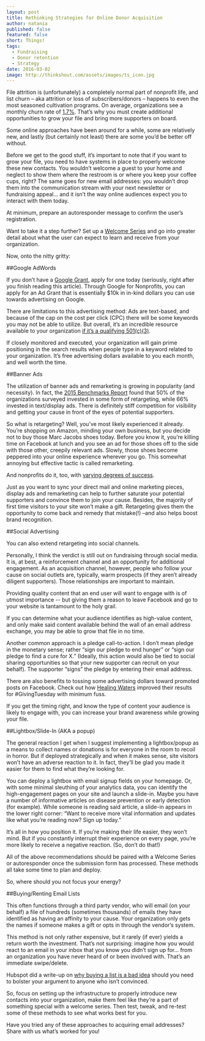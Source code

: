 ```yaml
---
layout: post
title: Rethinking Strategies for Online Donor Acquisition
author: natania
published: false
featured: false
short: Things!
tags:
  - Fundraising
  - Donor retention
  - Strategy
date: 2016-03-02
image: http://thinkshout.com/assets/images/ts_icon.jpg
---
```


File attrition is (unfortunately) a completely normal part of nonprofit life, and list churn – aka attrition or loss of subscribers/donors – happens to even the most seasoned cultivation programs. On average, organizations see a monthly churn rate of [1.7%](http://www.mrbenchmarks.com/). That’s why you must create additional opportunities to grow your file and bring more supporters on board. 

Some online approaches have been around for a while, some are relatively new, and lastly (but certainly not least) there are some you’d be better off without.

Before we get to the good stuff, it’s important to note that if you want to grow your file, you need to have systems in place to properly welcome these new contacts. You wouldn’t welcome a guest to your home and neglect to show them where the restroom is or where you keep your coffee cups, right? The same goes for new email addresses: you wouldn’t drop them into the communication stream with your next newsletter or fundraising appeal... and it isn’t the way online audiences expect you to interact with them today. 

At minimum, prepare an autoresponder message to confirm the user’s registration. 

Want to take it a step further? Set up a [Welcome Series](http://www.slideshare.net/NonprofitWebinars/the-power-of-the-welcome-series) and go into greater detail about what the user can expect to learn and receive from your organization. 

Now, onto the nitty gritty:

##Google AdWords

If you don’t have a [Google Grant](https://www.google.com/intl/ALL/grants/), apply for one today (seriously, right after you finish reading this article). Through Google for Nonprofits, you can apply for an Ad Grant that is essentially $10k in in-kind dollars you can use towards advertising on Google. 

There are limitations to this advertising method: Ads are text-based, and because of the cap on the cost per click (CPC) there will be some keywords you may not be able to utilize. But overall, it’s an incredible resource available to your organization [if it’s a qualifying 501(c)(3)](https://support.google.com/nonprofits/answer/3215869?hl=en-CA&ref_topic=3247288). 

If closely monitored and executed, your organization will gain prime positioning in the search results when people type in a keyword related to your organization. It’s free advertising dollars available to you each month, and well worth the time. 

##Banner Ads

The utilization of banner ads and remarketing is growing in popularity (and necessity). In fact, the [2015 Benchmarks Report](http://www.mrbenchmarks.com/) found that 50% of the organizations surveyed invested in some form of retargeting, while 66% invested in text/display ads. There is definitely stiff competition for visibility and getting your cause in front of the eyes of potential supporters.

So what is retargeting? Well, you’ve most likely experienced it already.  You’re shopping on Amazon, minding your own business, but you decide not to buy those Marc Jacobs shoes today. Before you know it, you’re killing time on Facebook at lunch and you see an ad for those shoes off to the side with those other, creepily relevant ads. Slowly, those shoes become peppered into your online experience wherever you go. This somewhat annoying but effective tactic is called remarketing. 

And nonprofits do it, too, with [varying degrees of success](http://www.nonprofitpro.com/article/finding-your-direct-mail-fundraising-donors-online/2/). 

Just as you want to sync your direct mail and online marketing pieces, display ads and remarketing can help to further saturate your potential supporters and convince them to join your cause. Besides, the majority of first time visitors to your site won’t make a gift. Retargeting gives them the opportunity to come back and remedy that mistake(!) –and also helps boost brand recognition. 

##Social Advertising 

You can also extend retargeting into social channels.

Personally, I think the verdict is still out on fundraising through social media. It is, at best, a reinforcement channel and an opportunity for additional engagement. As an acquisition channel, however, people who follow your cause on social outlets are, typically, warm prospects (if they aren’t already diligent supporters). Those relationships are important to maintain. 

Providing quality content that an end user will want to engage with is of utmost importance -- but giving them a reason to leave Facebook and go to your website is tantamount to the holy grail.

If you can determine what your audience identifies as high-value content, and only make said content available behind the wall of an email address exchange, you may be able to grow that file in no time. 

Another common approach is a pledge call-to-action. I don’t mean pledge in the monetary sense; rather “sign our pledge to end hunger” or “sign our pledge to find a cure for X.” (Ideally, this action would also be tied to social sharing opportunities so that your new supporter can recruit on your behalf). The supporter “signs” the pledge by entering their email address.

There are also benefits to tossing some advertising dollars toward promoted posts on Facebook. Check out how [Healing Waters](http://www.networkforgood.com/nonprofitblog/heres-the-best-way-to-fundraise-on-facebook/?utm_source=feedblitz&utm_medium=FeedBlitzRss&utm_campaign=katyasnon-profitmarketingblog) improved their results for #GivingTuesday with minimum fuss. 

If you get the timing right, and know the type of content your audience is likely to engage with, you can increase your brand awareness while growing your file.

##Lightbox/Slide-In (AKA a popup)

The general reaction I get when I suggest implementing a lightbox/popup as a means to collect names or donations is for everyone in the room to recoil in horror. But if deployed strategically and when it makes sense, site visitors won’t have an adverse reaction to it. In fact, they’ll be glad you made it easier for them to find what they’re looking for. 

You can deploy a lightbox with email signup fields on your homepage. Or, with some minimal sleuthing of your analytics data, you can identify the high-engagement pages on your site and launch a slide-in. Maybe you have a number of informative articles on disease prevention or early detection (for example). While someone is reading said article, a slide-in appears in the lower right corner: “Want to receive more vital information and updates like what you’re reading now? Sign up today.” 

It’s all in how you position it. If you’re making their life easier, they won’t mind. But if you constantly interrupt their experience on every page, you’re more likely to receive a negative reaction. (So, don’t do that!)

All of the above recommendations should be paired with a Welcome Series or autoresponder once the submission form has processed. These methods all take some time to plan and deploy. 

So, where should you not focus your energy?

##Buying/Renting Email Lists

This often functions through a third party vendor, who will email (on your behalf) a file of hundreds (sometimes thousands) of emails they have identified as having an affinity to your cause. Your organization only gets the names if someone makes a gift or opts in through the vendor’s system. 

This method is not only rather expensive, but it rarely (if ever) yields a return worth the investment. That’s not surprising: imagine how you would react to an email in your inbox that you know you didn’t sign up for… from an organization you have never heard of or been involved with. That’s an immediate swipe/delete. 

Hubspot did a write-up on [why buying a list is a bad idea](http://blog.hubspot.com/blog/tabid/6307/bid/32892/Why-Purchasing-Email-Lists-Is-Always-a-Bad-Idea.aspx) should you need to bolster your argument to anyone who isn’t convinced.

So, focus on setting up the infrastructure to properly introduce new contacts into your organization, make them feel like they’re a part of something special with a welcome series. Then test, tweak, and re-test some of these methods to see what works best for you. 

Have you tried any of these approaches to acquiring email addresses? Share with us what’s worked for you!
